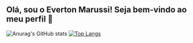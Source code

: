 ## Olá, sou o Everton Marussi! Seja bem-vindo ao meu perfil 👋

![Anurag's GitHub stats](https://github-readme-stats.vercel.app/api?username=EvertonMarussi&show_icons=true&theme=tokyonight&count_private=true)
[![Top Langs](https://github-readme-stats.vercel.app/api/top-langs/?username=EvertonMarussi)](https://github.com/EvertonMarussi/github-readme-stats)
<!--
**EvertonMarussi/EvertonMarussi** is a ✨ _special_ ✨ repository because its `README.md` (this file) appears on your GitHub profile.

Here are some ideas to get you started:

- 🔭 I’m currently working on ...
- 🌱 I’m currently learning ...
- 👯 I’m looking to collaborate on ...
- 🤔 I’m looking for help with ...
- 💬 Ask me about ...
- 📫 How to reach me: ...
- 😄 Pronouns: ...
- ⚡ Fun fact: ...
-->
